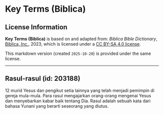 # Key Terms (Biblica)

## License Information

**Key Terms (Biblica)** is based on and adapted from: _Biblica Bible Dictionary_, [Biblica, Inc.](https://www.biblica.com/), 2023, which is licensed under a [CC BY-SA 4.0 license](https://creativecommons.org/licenses/by-sa/4.0/legalcode.en).

This markdown version (created `2025-10-20`) is provided under the same license.



--------------------------------

## Rasul-rasul (id: 203188)

12 murid Yesus dan pengikut setia lainnya yang telah menjadi pemimpin di gereja mula\-mula. Para rasul mengajarkan orang\-orang mengenai Yesus dan menyebarkan kabar baik tentang Dia. Rasul adalah sebuah kata dari bahasa Yunani yang berarti seseorang yang diutus.


